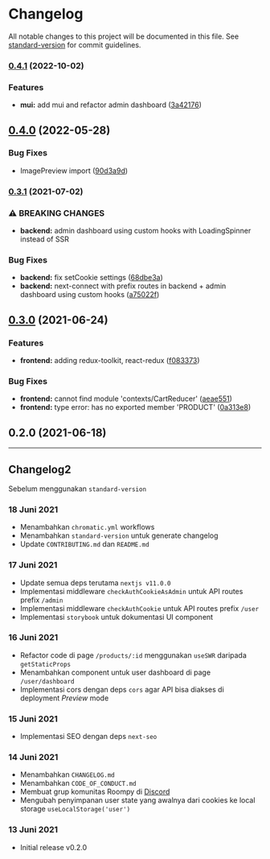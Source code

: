 # Changelog

All notable changes to this project will be documented in this file. See [standard-version](https://github.com/conventional-changelog/standard-version) for commit guidelines.

### [0.4.1](https://github.com/rifandani/trishop/compare/v0.4.0...v0.4.1) (2022-10-02)


### Features

* **mui:** add mui and refactor admin dashboard ([3a42176](https://github.com/rifandani/trishop/commits/3a42176b89531541d751f287eea26ec9c28a8079))

## [0.4.0](https://github.com/rifandani/trishop/compare/v0.3.1...v0.4.0) (2022-05-28)


### Bug Fixes

* ImagePreview import ([90d3a9d](https://github.com/rifandani/trishop/commits/90d3a9da90efbab419c38bf334b32f2036d84c48))

### [0.3.1](https://github.com/rifandani/trishop/compare/v0.3.0...v0.3.1) (2021-07-02)

### ⚠ BREAKING CHANGES

- **backend:** admin dashboard using custom hooks with LoadingSpinner instead of SSR

### Bug Fixes

- **backend:** fix setCookie settings ([68dbe3a](https://github.com/rifandani/trishop/commits/68dbe3a60cd601a4805fe028b1572875f2733940))
- **backend:** next-connect with prefix routes in backend + admin dashboard using custom hooks ([a75022f](https://github.com/rifandani/trishop/commits/a75022f7bfa62a3e6c785efa7b6c0a072046f3cb))

## [0.3.0](https://github.com/rifandani/trishop/compare/v0.2.0...v0.3.0) (2021-06-24)

### Features

- **frontend:** adding redux-toolkit, react-redux ([f083373](https://github.com/rifandani/trishop/commits/f08337355a47dca8c3c93fee00138aa4762be134))

### Bug Fixes

- **frontend:** cannot find module 'contexts/CartReducer' ([aeae551](https://github.com/rifandani/trishop/commits/aeae551c74f792f469b365b0cbe801059800bb8c))
- **frontend:** type error: has no exported member 'PRODUCT' ([0a313e8](https://github.com/rifandani/trishop/commits/0a313e8a05764dfba78a58fb0858ef9f241966f5))

## 0.2.0 (2021-06-18)

---

## Changelog2

Sebelum menggunakan `standard-version`

### 18 Juni 2021

- Menambahkan `chromatic.yml` workflows
- Menambahkan `standard-version` untuk generate changelog
- Update `CONTRIBUTING.md` dan `README.md`

### 17 Juni 2021

- Update semua deps terutama `nextjs v11.0.0`
- Implementasi middleware `checkAuthCookieAsAdmin` untuk API routes prefix `/admin`
- Implementasi middleware `checkAuthCookie` untuk API routes prefix `/user`
- Implementasi `storybook` untuk dokumentasi UI component

### 16 Juni 2021

- Refactor code di page `/products/:id` menggunakan `useSWR` daripada `getStaticProps`
- Menambahkan component untuk user dashboard di page `/user/dashboard`
- Implementasi cors dengan deps `cors` agar API bisa diakses di deployment _Preview_ mode

### 15 Juni 2021

- Implementasi SEO dengan deps `next-seo`

### 14 Juni 2021

- Menambahkan `CHANGELOG.md`
- Menambahkan `CODE_OF_CONDUCT.md`
- Membuat grup komunitas Roompy di [Discord](https://discord.gg/W9gPJ6kUPY)
- Mengubah penyimpanan user state yang awalnya dari cookies ke local storage `useLocalStorage('user')`

### 13 Juni 2021

- Initial release v0.2.0
